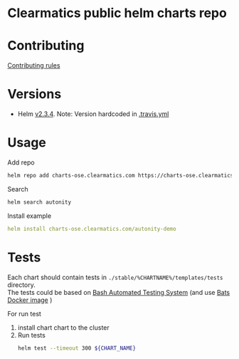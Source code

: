 # Clearmatics public helm charts repo

# Contributing

[Contributing rules](./CONTRIBUTING.md)

# Versions
- Helm [v2.3.4](https://github.com/helm/helm/releases/tag/v3.2.4). Note: Version hardcoded in [.travis.yml](.travis.yml)

# Usage

Add repo 
```bash
helm repo add charts-ose.clearmatics.com https://charts-ose.clearmatics.com
```

Search
```bash
helm search autonity
```

Install example
```yaml
helm install charts-ose.clearmatics.com/autonity-demo
```

# Tests
Each chart should contain tests in `./stable/%CHARTNAME%/templates/tests` directory.    
The tests could be based on [Bash Automated Testing System](https://github.com/bats-core/bats-core) (and use [Bats Docker image](https://github.com/dduportal-dockerfiles/bats) )

For run test
1. install chart chart to the cluster
2. Run tests
    ```bash
    helm test --timeout 300 ${CHART_NAME}
    ```
